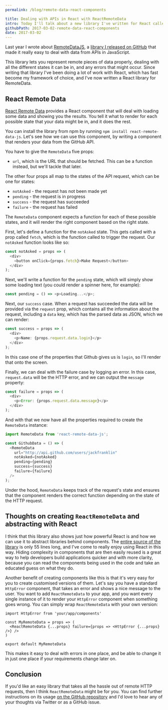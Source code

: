 ```yaml
---
permalink: /blog/remote-data-react-components

title: Dealing with APIs in React with ReactRemoteData
intro: Today I'll talk about a new library I've written for React called ReactRemoteData, which makes working with API data in React.
githubPath: 2017-03-02-remote-data-react-components
date: 2017-03-02
---
```


Last year I wrote about [RemoteDataJS](http://javascriptplayground.com/blog/2016/06/remote-data-js/), a [library I released on GitHub](https://github.com/jackfranklin/remote-data-js) that made it really easy to deal with data from APIs in JavaScript.

This library lets you represent remote pieces of data properly, dealing with all the different states it can be in, and any errors that might occur. Since writing that library I've been doing a lot of work with React, which has fast become my framework of choice, and I've now written a React library for RemoteData.

## React Remote Data

[React Remote Data](https://github.com/jackfranklin/react-remote-data) provides a React component that will deal with loading some data and showing you the results. You tell it what to render for each possible state that your data might be in, and it does the rest.

You can install the library from npm by running `npm install react-remote-data-js`. Let's see how we can use this component, by writing a component that renders your data from the GitHub API.

You have to give the `RemoteData` five props:

* `url`, which is the URL that should be fetched. This can be a function instead, but we'll tackle that later.

The other four props all map to the states of the API request, which can be one for states:

* `notAsked` - the request has not been made yet
* `pending` - the request is in progress
* `success` - the request has succeeded
* `failure` - the request has failed

The `RemoteData` component expects a function for each of these possible states, and it will render the right component based on the right state.

First, let's define a function for the `notAsked` state. This gets called with a prop called `fetch`, which is the function called to trigger the request. Our `notAsked` function looks like so:

```js
const notAsked = props => (
  <div>
    <button onClick={props.fetch}>Make Request</button>
  </div>
);
```

Next, we'll write a function for the `pending` state, which will simply show some loading text (you could render a spinner here, for example):

```js
const pending = () => <p>Loading...</p>;
```

Next, our `success` case. When a request has succeeded the data will be provided via the `request` prop, which contains all the information about the request, including a `data` key, which has the parsed data as JSON, which we can render:

```js
const success = props => (
  <div>
    <p>Name: {props.request.data.login}</p>
  </div>
);
```

In this case one of the properties that Github gives us is `login`, so I'll render that onto the screen.

Finally, we can deal with the failure case by logging an error. In this case, `request.data` will be the HTTP error, and we can output the `message` property:

```js
const failure = props => (
  <div>
    <p>Error: {props.request.data.message}</p>
  </div>
);
```

And with that we now have all the properties required to create the `RemoteData` instance:

```js
import RemoteData from 'react-remote-data-js';

const GithubData = () => (
  <RemoteData
    url="http://api.github.com/users/jackfranklin"
    notAsked={notAsked}
    pending={pending}
    success={success}
    failure={failure}
  />
);
```

Under the hood, `RemoteData` keeps track of the request's state and ensures that the component renders the correct function depending on the state of the HTTP request.

## Thoughts on creating `ReactRemoteData` and abstracting with React

I think that this library also shows just how powerful React is and how we can use it to abstract libraries behind components. The [entire source of the library](https://github.com/jackfranklin/react-remote-data/blob/master/src/index.js) is only 55 lines long, and I've come to really enjoy using React in this way. Hiding complexity in components that are then easily reused is a great way to help developers build applications quicker and with more clarity, because you can read the components being used in the code and take an educated guess on what they do.

Another benefit of creating components like this is that it's very easy for you to create customised versions of them. Let's say you have a standard `HttpError` component, that takes an error and shows a nice message to the user. You want to add `ReactRemoteData` to your app, and you want every single instance of it to render your `HttpError` component when something goes wrong. You can simply wrap `ReactRemoteData` with your own version:

```
import HttpError from 'your/app/components'

const MyRemoteData = props => (
  <ReactRemoteData {...props} failure={props => <HttpError {...props} />} />
)

export default MyRemoteData
```

This makes it easy to deal with errors in one place, and be able to change it in just one place if your requirements change later on.

## Conclusion

If you'd like an easy library that takes all the hassle out of remote HTTP requests, then I think `ReactRemoteData` might be for you. You can find further instructions on its usage [on the GitHub repository](https://github.com/jackfranklin/react-remote-data) and I'd love to hear any of your thoughts via Twitter or as a GitHub issue.
